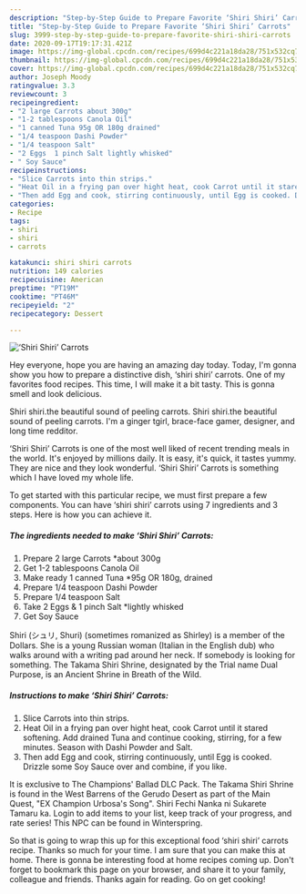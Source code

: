 ```yaml
---
description: "Step-by-Step Guide to Prepare Favorite ‘Shiri Shiri’ Carrots"
title: "Step-by-Step Guide to Prepare Favorite ‘Shiri Shiri’ Carrots"
slug: 3999-step-by-step-guide-to-prepare-favorite-shiri-shiri-carrots
date: 2020-09-17T19:17:31.421Z
image: https://img-global.cpcdn.com/recipes/699d4c221a18da28/751x532cq70/shiri-shiri-carrots-recipe-main-photo.jpg
thumbnail: https://img-global.cpcdn.com/recipes/699d4c221a18da28/751x532cq70/shiri-shiri-carrots-recipe-main-photo.jpg
cover: https://img-global.cpcdn.com/recipes/699d4c221a18da28/751x532cq70/shiri-shiri-carrots-recipe-main-photo.jpg
author: Joseph Moody
ratingvalue: 3.3
reviewcount: 3
recipeingredient:
- "2 large Carrots about 300g"
- "1-2 tablespoons Canola Oil"
- "1 canned Tuna 95g OR 180g drained"
- "1/4 teaspoon Dashi Powder"
- "1/4 teaspoon Salt"
- "2 Eggs  1 pinch Salt lightly whisked"
- " Soy Sauce"
recipeinstructions:
- "Slice Carrots into thin strips."
- "Heat Oil in a frying pan over hight heat, cook Carrot until it stared softening. Add drained Tuna and continue cooking, stirring, for a few minutes. Season with Dashi Powder and Salt."
- "Then add Egg and cook, stirring continuously, until Egg is cooked. Drizzle some Soy Sauce over and combine, if you like."
categories:
- Recipe
tags:
- shiri
- shiri
- carrots

katakunci: shiri shiri carrots 
nutrition: 149 calories
recipecuisine: American
preptime: "PT19M"
cooktime: "PT46M"
recipeyield: "2"
recipecategory: Dessert

---
```



![‘Shiri Shiri’ Carrots](https://img-global.cpcdn.com/recipes/699d4c221a18da28/751x532cq70/shiri-shiri-carrots-recipe-main-photo.jpg)

Hey everyone, hope you are having an amazing day today. Today, I'm gonna show you how to prepare a distinctive dish, ‘shiri shiri’ carrots. One of my favorites food recipes. This time, I will make it a bit tasty. This is gonna smell and look delicious.

Shiri shiri.the beautiful sound of peeling carrots. Shiri shiri.the beautiful sound of peeling carrots. I&#39;m a ginger tgirl, brace-face gamer, designer, and long time redditor.

‘Shiri Shiri’ Carrots is one of the most well liked of recent trending meals in the world. It's enjoyed by millions daily. It is easy, it's quick, it tastes yummy. They are nice and they look wonderful. ‘Shiri Shiri’ Carrots is something which I have loved my whole life.


To get started with this particular recipe, we must first prepare a few components. You can have ‘shiri shiri’ carrots using 7 ingredients and 3 steps. Here is how you can achieve it.

<!--inarticleads1-->

##### The ingredients needed to make ‘Shiri Shiri’ Carrots:

1. Prepare 2 large Carrots *about 300g
1. Get 1-2 tablespoons Canola Oil
1. Make ready 1 canned Tuna *95g OR 180g, drained
1. Prepare 1/4 teaspoon Dashi Powder
1. Prepare 1/4 teaspoon Salt
1. Take 2 Eggs &amp; 1 pinch Salt *lightly whisked
1. Get  Soy Sauce


Shiri (シュリ, Shuri) (sometimes romanized as Shirley) is a member of the Dollars. She is a young Russian woman (Italian in the English dub) who walks around with a writing pad around her neck. If somebody is looking for something. The Takama Shiri Shrine, designated by the Trial name Dual Purpose, is an Ancient Shrine in Breath of the Wild. 

<!--inarticleads2-->

##### Instructions to make ‘Shiri Shiri’ Carrots:

1. Slice Carrots into thin strips.
1. Heat Oil in a frying pan over hight heat, cook Carrot until it stared softening. Add drained Tuna and continue cooking, stirring, for a few minutes. Season with Dashi Powder and Salt.
1. Then add Egg and cook, stirring continuously, until Egg is cooked. Drizzle some Soy Sauce over and combine, if you like.


It is exclusive to The Champions&#39; Ballad DLC Pack. The Takama Shiri Shrine is found in the West Barrens of the Gerudo Desert as part of the Main Quest, &#34;EX Champion Urbosa&#39;s Song&#34;. Shiri Fechi Nanka ni Sukarete Tamaru ka. Login to add items to your list, keep track of your progress, and rate series! This NPC can be found in Winterspring. 

So that is going to wrap this up for this exceptional food ‘shiri shiri’ carrots recipe. Thanks so much for your time. I am sure that you can make this at home. There is gonna be interesting food at home recipes coming up. Don't forget to bookmark this page on your browser, and share it to your family, colleague and friends. Thanks again for reading. Go on get cooking!
